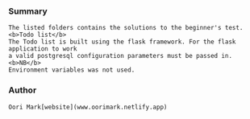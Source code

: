 ### Summary
    The listed folders contains the solutions to the beginner's test.
    <b>Todo list</b> 
    The Todo list is built using the flask framework. For the flask application to work 
    a valid postgresql configuration parameters must be passed in.
    <b>NB</b>
    Environment variables was not used.

### Author
    Oori Mark[website](www.oorimark.netlify.app)